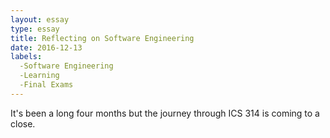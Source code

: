```yaml
---
layout: essay
type: essay
title: Reflecting on Software Engineering
date: 2016-12-13
labels: 
  -Software Engineering
  -Learning
  -Final Exams
---
```


It's been a long four months but the journey through ICS 314 is coming to a close.  
